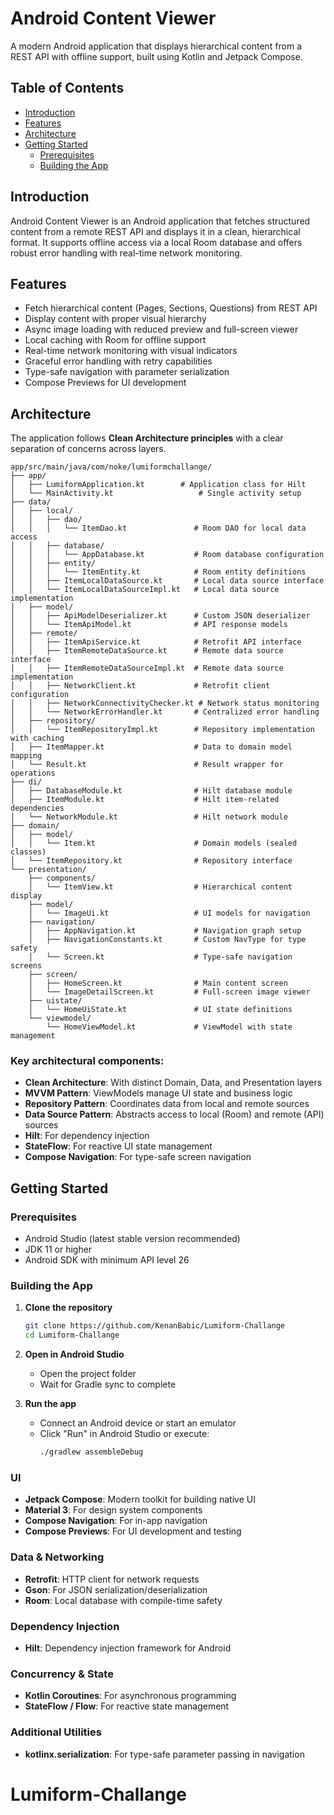 # Android Content Viewer

A modern Android application that displays hierarchical content from a REST API with offline
support, built using Kotlin and Jetpack Compose.

## Table of Contents

- [Introduction](#introduction)
- [Features](#features)
- [Architecture](#architecture)
- [Getting Started](#getting-started)
    - [Prerequisites](#prerequisites)
    - [Building the App](#building-the-app)
## Introduction

Android Content Viewer is an Android application that fetches structured content from a remote REST
API and displays it in a clean, hierarchical format. It supports offline access via a local Room
database and offers robust error handling with real-time network monitoring.

## Features

- Fetch hierarchical content (Pages, Sections, Questions) from REST API
- Display content with proper visual hierarchy
- Async image loading with reduced preview and full-screen viewer
- Local caching with Room for offline support
- Real-time network monitoring with visual indicators
- Graceful error handling with retry capabilities
- Type-safe navigation with parameter serialization
- Compose Previews for UI development

## Architecture

The application follows **Clean Architecture principles** with a clear separation of concerns across
layers.

```
app/src/main/java/com/noke/lumiformchallange/
├── app/
│   ├── LumiformApplication.kt        # Application class for Hilt
│   └── MainActivity.kt                   # Single activity setup
├── data/
│   ├── local/
│   │   ├── dao/
│   │   │   └── ItemDao.kt               # Room DAO for local data access
│   │   ├── database/
│   │   │   └── AppDatabase.kt           # Room database configuration
│   │   ├── entity/
│   │   │   └── ItemEntity.kt            # Room entity definitions
│   │   ├── ItemLocalDataSource.kt       # Local data source interface
│   │   └── ItemLocalDataSourceImpl.kt   # Local data source implementation
│   ├── model/
│   │   ├── ApiModelDeserializer.kt      # Custom JSON deserializer
│   │   └── ItemApiModel.kt              # API response models
│   ├── remote/
│   │   ├── ItemApiService.kt            # Retrofit API interface
│   │   ├── ItemRemoteDataSource.kt      # Remote data source interface
│   │   ├── ItemRemoteDataSourceImpl.kt  # Remote data source implementation
│   │   ├── NetworkClient.kt             # Retrofit client configuration
│   │   ├── NetworkConnectivityChecker.kt # Network status monitoring
│   │   └── NetworkErrorHandler.kt       # Centralized error handling
│   ├── repository/
│   │   └── ItemRepositoryImpl.kt        # Repository implementation with caching
│   ├── ItemMapper.kt                    # Data to domain model mapping
│   └── Result.kt                        # Result wrapper for operations
├── di/
│   ├── DatabaseModule.kt                # Hilt database module
│   ├── ItemModule.kt                    # Hilt item-related dependencies
│   └── NetworkModule.kt                 # Hilt network module
├── domain/
│   ├── model/
│   │   └── Item.kt                      # Domain models (sealed classes)
│   └── ItemRepository.kt                # Repository interface
└── presentation/
    ├── components/
    │   └── ItemView.kt                  # Hierarchical content display
    ├── model/
    │   └── ImageUi.kt                   # UI models for navigation
    ├── navigation/
    │   ├── AppNavigation.kt             # Navigation graph setup
    │   ├── NavigationConstants.kt       # Custom NavType for type safety
    │   └── Screen.kt                    # Type-safe navigation screens
    ├── screen/
    │   ├── HomeScreen.kt                # Main content screen
    │   └── ImageDetailScreen.kt         # Full-screen image viewer
    ├── uistate/
    │   └── HomeUiState.kt               # UI state definitions
    └── viewmodel/
        └── HomeViewModel.kt             # ViewModel with state management
```

### Key architectural components:

- **Clean Architecture**: With distinct Domain, Data, and Presentation layers
- **MVVM Pattern**: ViewModels manage UI state and business logic
- **Repository Pattern**: Coordinates data from local and remote sources
- **Data Source Pattern**: Abstracts access to local (Room) and remote (API) sources
- **Hilt**: For dependency injection
- **StateFlow**: For reactive UI state management
- **Compose Navigation**: For type-safe screen navigation

## Getting Started

### Prerequisites

- Android Studio (latest stable version recommended)
- JDK 11 or higher
- Android SDK with minimum API level 26

### Building the App

1. **Clone the repository**
    ```bash
    git clone https://github.com/KenanBabic/Lumiform-Challange
    cd Lumiform-Challange
    ```

2. **Open in Android Studio**
    - Open the project folder
    - Wait for Gradle sync to complete

3. **Run the app**
    - Connect an Android device or start an emulator
    - Click "Run" in Android Studio or execute:
      ```bash
      ./gradlew assembleDebug
      ```

### UI

- **Jetpack Compose**: Modern toolkit for building native UI
- **Material 3**: For design system components
- **Compose Navigation**: For in-app navigation
- **Compose Previews**: For UI development and testing

### Data & Networking

- **Retrofit**: HTTP client for network requests
- **Gson**: For JSON serialization/deserialization
- **Room**: Local database with compile-time safety

### Dependency Injection

- **Hilt**: Dependency injection framework for Android

### Concurrency & State

- **Kotlin Coroutines**: For asynchronous programming
- **StateFlow / Flow**: For reactive state management

### Additional Utilities

- **kotlinx.serialization**: For type-safe parameter passing in navigation

# Lumiform-Challange